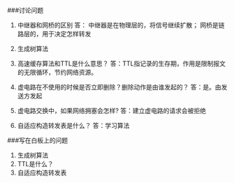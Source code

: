  ###讨论问题
 1. 中继器和网桥的区别
    答： 中继器是在物理层的，将信号继续扩散；
         网桥是链路层的，用于决定怎样转发

 2. 生成树算法
 3. 高速缓存算法和TTL是什么意思？
    答：TTL指记录的生存期，作用是限制报文的无限循环，节约网络资源。

 4. 虚电路在不使用的时候是否立即删除？删除动作是由谁发起的？
    答：是。由发送方发起

 5. 虚电路交换中，如果网络拥塞会怎样?
    答：建立虚电路的请求会被拒绝

 6. 自适应构造转发表是什么？
    答：学习算法

###写在白板上的问题
1. 生成树算法
2. TTL是什么？
3. 自适应构造转发表